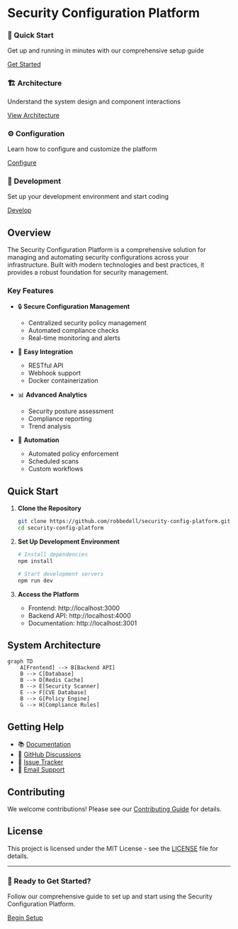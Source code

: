 # Security Configuration Platform

<div class="feature-grid">
  <div class="feature-card">
    <h3>🚀 Quick Start</h3>
    <p>Get up and running in minutes with our comprehensive setup guide</p>
    <a href="#/getting-started" class="button">Get Started</a>
  </div>
  <div class="feature-card">
    <h3>🏗️ Architecture</h3>
    <p>Understand the system design and component interactions</p>
    <a href="#/architecture" class="button">View Architecture</a>
  </div>
  <div class="feature-card">
    <h3>⚙️ Configuration</h3>
    <p>Learn how to configure and customize the platform</p>
    <a href="#/configuration" class="button">Configure</a>
  </div>
  <div class="feature-card">
    <h3>🔧 Development</h3>
    <p>Set up your development environment and start coding</p>
    <a href="#/development" class="button">Develop</a>
  </div>
</div>

## Overview

The Security Configuration Platform is a comprehensive solution for managing and automating security configurations across your infrastructure. Built with modern technologies and best practices, it provides a robust foundation for security management.

### Key Features

- 🔒 **Secure Configuration Management**

  - Centralized security policy management
  - Automated compliance checks
  - Real-time monitoring and alerts

- 🚀 **Easy Integration**

  - RESTful API
  - Webhook support
  - Docker containerization

- 📊 **Advanced Analytics**

  - Security posture assessment
  - Compliance reporting
  - Trend analysis

- 🔄 **Automation**
  - Automated policy enforcement
  - Scheduled scans
  - Custom workflows

## Quick Start

1. **Clone the Repository**

   ```bash
   git clone https://github.com/robbedell/security-config-platform.git
   cd security-config-platform
   ```

2. **Set Up Development Environment**

   ```bash
   # Install dependencies
   npm install

   # Start development servers
   npm run dev
   ```

3. **Access the Platform**
   - Frontend: http://localhost:3000
   - Backend API: http://localhost:4000
   - Documentation: http://localhost:3001

## System Architecture

```mermaid
graph TD
    A[Frontend] --> B[Backend API]
    B --> C[Database]
    B --> D[Redis Cache]
    B --> E[Security Scanner]
    E --> F[CVE Database]
    B --> G[Policy Engine]
    G --> H[Compliance Rules]
```

## Getting Help

- 📚 [Documentation](https://robbedell.github.io/security-config-platform)
- 💬 [GitHub Discussions](https://github.com/robbedell/security-config-platform/discussions)
- 🐛 [Issue Tracker](https://github.com/robbedell/security-config-platform/issues)
- 📧 [Email Support](mailto:support@security-config-platform.com)

## Contributing

We welcome contributions! Please see our [Contributing Guide](CONTRIBUTING.md) for details.

## License

This project is licensed under the MIT License - see the [LICENSE](LICENSE) file for details.

---

<div class="card">
  <h3>🚀 Ready to Get Started?</h3>
  <p>Follow our comprehensive guide to set up and start using the Security Configuration Platform.</p>
  <a href="#/getting-started" class="button">Begin Setup</a>
</div>
